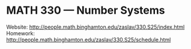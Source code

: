 # MATH 330 — Number Systems

Website: http://people.math.binghamton.edu/zaslav/330.S25/index.html  
Homework: http://people.math.binghamton.edu/zaslav/330.S25/schedule.html